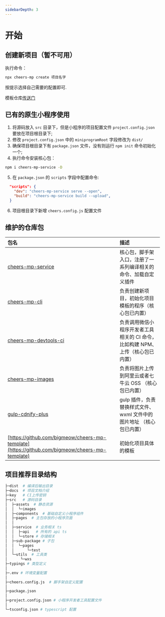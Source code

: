 ```yaml
---
sidebarDepth: 3
---
```


# 开始

## 创建新项目（暂不可用）

执行命令：

```bash
npx cheers-mp create 项目名字
```

按提示选择自己需要的配置即可.

模板仓库[传送门](https://github.com/bigmeow/cheers-mp-template)

## 已有的原生小程序使用

1. 将源码放入 `src` 目录下，但是小程序的项目配置文件 `project.config.json` 要放在项目根目录下;
2. 修改 `project.config.json` 中的 `miniprogramRoot` 字段修改为 `dist/`
3. 确保项目根目录下有 `package.json` 文件，没有则运行 `npm init` 命令初始化一个;
4. 执行命令安装核心包：

```bash
npm i cheers-mp-service -D
```

5. 在 `package.json` 的 `scripts` 字段中配置命令:

```json
  "scripts": {
    "dev": "cheers-mp-service serve --open",
    "build": "cheers-mp-service build --upload",
  }
```

6. 项目根目录下新增 `cheers.config.js` 配置文件

## 维护的仓库包

| 包名                                                                                                     | 描述                                                                           |
| :------------------------------------------------------------------------------------------------------- | :----------------------------------------------------------------------------- |
| [cheers-mp-service](https://github.com/bigmeow/cheers-mp/tree/master/packages/cheers-mp-service)         | 核心包，脚手架入口，注册了一系列编译相关的命令、加载自定义插件                 |
| [cheers-mp-cli](https://github.com/bigmeow/cheers-mp/tree/master/packages/cheers-mp-cli)                 | 负责创建新项目，初始化项目模板的程序（核心包已内置）                           |
| [cheers-mp-devtools-ci](https://github.com/bigmeow/cheers-mp/tree/master/packages/cheers-mp-devtools-ci) | 负责调用微信小程序开发者工具相关的 CI 命令，比如构建 NPM、上传（核心包已内置） |
| [cheers-mp-images](https://github.com/bigmeow/cheers-mp/tree/master/packages/cheers-mp-images)           | 负责将图片上传到阿里云或者七牛云 OSS （核心包已内置）                          |
| [gulp-cdnify-plus](https://github.com/bigmeow/cheers-mp/tree/master/packages/gulp-cdnify-plus)           | gulp 插件，负责替换样式文件、wxml 文件中的图片地址 （核心包已内置）            |
| [https://github.com/bigmeow/cheers-mp-template](https://github.com/bigmeow/cheers-mp-template)           | 初始化项目具体的模板                                                           |

## 项目推荐目录结构

```bash
├─dist  # 编译后输出目录
├─docs  # 项目文档介绍
├─key   # CI上传密钥
├─src   # 源码目录
│  ├─assets  # 静态资源
│  │  └─images
│  ├─components  # 基础自定义小程序组件
│  ├─pages  # 主包存放的小程序页面
│  │
│  ├─service  # 业务相关 ts
│  │  ├─api   # 所有的 api ts
│  │  └─store # 存储相关
│  ├─sub-package # 子包
│  │  └─pages
│  │      └─test
│  └─utils  # 工具类
│      └─wxs
├─typings # 类型定义
│
├─.env # 环境变量配置
│
├─cheers.config.js  # 脚手架自定义配置
│
├─package.json
│
├─project.config.json # 小程序开发者工具配置文件
│
└─tsconfig.json # typescript 配置
```
